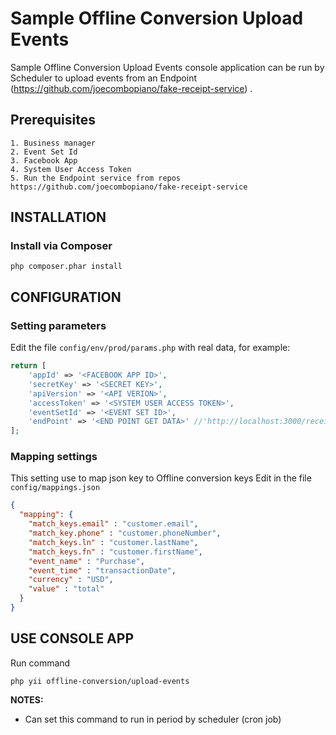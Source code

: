 Sample Offline Conversion Upload Events
============================

Sample Offline Conversion Upload Events console application can be run by Scheduler 
to upload events from an Endpoint (https://github.com/joecombopiano/fake-receipt-service) .

Prerequisites
------------

    1. Business manager
    2. Event Set Id
    3. Facebook App
    4. System User Access Token
    5. Run the Endpoint service from repos https://github.com/joecombopiano/fake-receipt-service 


INSTALLATION
------------

### Install via Composer
~~~
php composer.phar install
~~~

CONFIGURATION
-------------

### Setting parameters

Edit the file `config/env/prod/params.php` with real data, for example:

```php
return [
	'appId' => '<FACEBOOK APP ID>',
	'secretKey' => '<SECRET KEY>',
	'apiVersion' => '<API VERION>',
	'accessToken' => '<SYSTEM USER ACCESS TOKEN>',
	'eventSetId' => '<EVENT SET ID>',
	'endPoint' => '<END POINT GET DATA>' //'http://localhost:3000/receipts'
];
```

### Mapping settings
This setting use to map json key to Offline conversion keys
Edit in the file `config/mappings.json` 

```json
{
  "mapping": {
    "match_keys.email" : "customer.email",
    "match_key.phone" : "customer.phoneNumber",
    "match_keys.ln" : "customer.lastName",
    "match_keys.fn" : "customer.firstName",
    "event_name" : "Purchase",
    "event_time" : "transactionDate",
    "currency" : "USD",
    "value" : "total"
  }
}
```

USE CONSOLE APP
-------------
Run command 

    php yii offline-conversion/upload-events


**NOTES:**
- Can set this command to run in period by scheduler (cron job)
